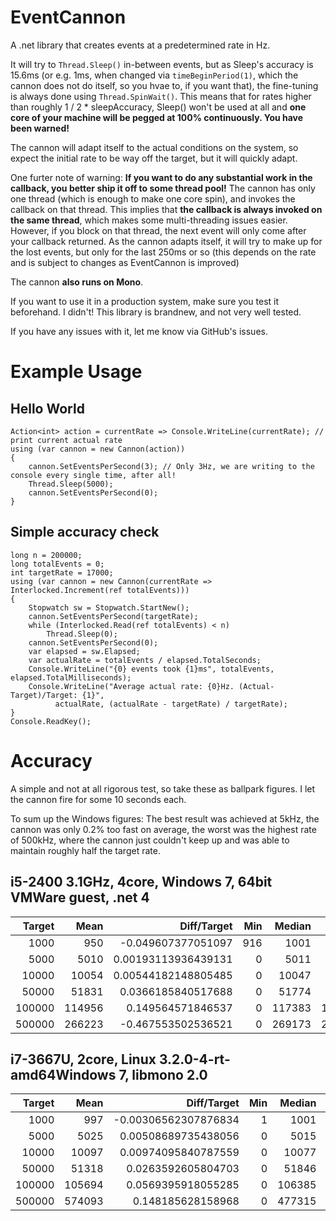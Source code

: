 EventCannon
===========

A .net library that creates events at a predetermined rate in Hz.

It will try to `Thread.Sleep()` in-between events, but as Sleep's accuracy is 15.6ms (or e.g. 1ms, when changed via `timeBeginPeriod(1)`, which the cannon does not do itself, so you hvae to, if you want that), the fine-tuning is always done using `Thread.SpinWait()`. This means that for rates higher than roughly 1 / 2 * sleepAccuracy, Sleep() won't be used at all and **one core of your machine will be pegged at 100% continuously. You have been warned!**

The cannon will adapt itself to the actual conditions on the system, so expect the initial rate to be way off the target, but it will quickly adapt.

One furter note of warning: **If you want to do any substantial work in the callback, you better ship it off to some thread pool!** The cannon has only one thread (which is enough to make one core spin), and invokes the callback on that thread. This implies that **the callback is always invoked on the same thread**, which makes some multi-threading issues easier. However, if you block on that thread, the next event will only come after your callback returned. As the cannon adapts itself, it will try to make up for the lost events, but only for the last 250ms or so (this depends on the rate and is subject to changes as EventCannon is improved)

The cannon **also runs on Mono**.

If you want to use it in a production system, make sure you test it beforehand. I didn't! This library is brandnew, and not very well tested.

If you have any issues with it, let me know via GitHub's issues.

# Example Usage
    
## Hello World

    Action<int> action = currentRate => Console.WriteLine(currentRate); // print current actual rate
    using (var cannon = new Cannon(action))
	{
        cannon.SetEventsPerSecond(3); // Only 3Hz, we are writing to the console every single time, after all!
        Thread.Sleep(5000);
        cannon.SetEventsPerSecond(0);
    }

## Simple accuracy check

    long n = 200000;
    long totalEvents = 0;
    int targetRate = 17000;
    using (var cannon = new Cannon(currentRate => Interlocked.Increment(ref totalEvents)))
    {
        Stopwatch sw = Stopwatch.StartNew();
        cannon.SetEventsPerSecond(targetRate);
        while (Interlocked.Read(ref totalEvents) < n)
            Thread.Sleep(0);
        cannon.SetEventsPerSecond(0);
        var elapsed = sw.Elapsed;
        var actualRate = totalEvents / elapsed.TotalSeconds;
        Console.WriteLine("{0} events took {1}ms", totalEvents, elapsed.TotalMilliseconds);
        Console.WriteLine("Average actual rate: {0}Hz. (Actual-Target)/Target: {1}",
              actualRate, (actualRate - targetRate) / targetRate);
    }
    Console.ReadKey();

# Accuracy

A simple and not at all rigorous test, so take these as ballpark figures. I let the cannon fire for some 10 seconds each.

To sum up the Windows figures: The best result was achieved at 5kHz, the cannon was only 0.2% too fast on average, the worst was the highest rate of 500kHz, where the cannon just couldn't keep up and was able to maintain roughly half the target rate.

## i5-2400 3.1GHz, 4core, Windows 7, 64bit VMWare guest, .net 4

| Target |      Mean |         Diff/Target | Min | Median |    Max |
|-------:|----------:|--------------------:|----:|-------:|-------:|
|   1000 |       950 |  -0.049607377051097 | 916 |   1001 |   3225 |
|   5000 |      5010 | 0.00193113936439131 |   0 |   5011 |   5494 |
|  10000 |     10054 | 0.00544182148805485 |   0 |  10047 |  11680 |
|  50000 |     51831 |  0.0366185840517688 |   0 |  51774 |  56207 |
| 100000 |    114956 |   0.149564571846537 |   0 | 117383 | 131094 |
| 500000 |    266223 |  -0.467553502536521 |   0 | 269173 | 284942 |

## i7-3667U, 2core, Linux 3.2.0-4-rt-amd64Windows 7, libmono 2.0

| Target |      Mean |          Diff/Target | Min | Median |    Max |
|-------:|----------:|---------------------:|----:|-------:|-------:|
|   1000 |       997 | -0.00306562307876834 |   1 |   1001 |   2522 |
|   5000 |      5025 |  0.00508689735438056 |   0 |   5015 |   6274 |
|  10000 |     10097 |  0.00974095840787559 |   0 |  10077 |  13027 |
|  50000 |     51318 |   0.0263592605804703 |   0 |  51846 |  51953 |
| 100000 |    105694 |   0.0569395918055285 |   0 | 106385 | 133704 |
| 500000 |    574093 |    0.148185628158968 |   0 | 477315 | 790861 |
